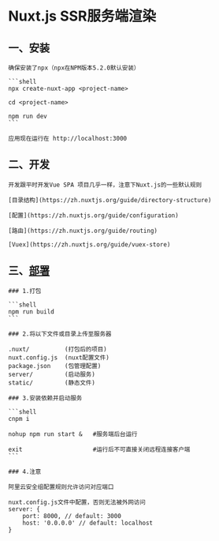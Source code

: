 # Nuxt.js SSR服务端渲染

## 一、安装

    确保安装了npx（npx在NPM版本5.2.0默认安装）

    ```shell
    npx create-nuxt-app <project-name>
    
    cd <project-name>
    
    npm run dev
    ```

    应用现在运行在 http://localhost:3000

## 二、开发
    
    开发跟平时开发Vue SPA 项目几乎一样，注意下Nuxt.js的一些默认规则

    [目录结构](https://zh.nuxtjs.org/guide/directory-structure)
    
    [配置](https://zh.nuxtjs.org/guide/configuration)
    
    [路由](https://zh.nuxtjs.org/guide/routing)
    
    [Vuex](https://zh.nuxtjs.org/guide/vuex-store)
    
## 三、[部署](https://zh.nuxtjs.org/guide/commands)
    
    ### 1.打包

    ```shell
    npm run build
    ```
    
    ### 2.将以下文件或目录上传至服务器

    .nuxt/          (打包后的项目)
    nuxt.config.js  (nuxt配置文件)
    package.json    (包管理配置)
    server/         (启动服务)
    static/         (静态文件)

    ### 3.安装依赖并启动服务

    ```shell
    cnpm i

    nohup npm run start &   #服务端后台运行

    exit                    #运行后不可直接关闭远程连接客户端
    ```

    ### 4.注意
    
    阿里云安全组配置规则允许访问对应端口

    nuxt.config.js文件中配置，否则无法被外网访问
    server: {
        port: 8000, // default: 3000
        host: '0.0.0.0' // default: localhost
    }